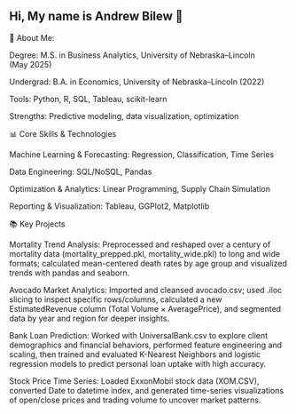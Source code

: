 ## Hi, My name is Andrew Bilew 👋

🌟 About Me:

Degree: M.S. in Business Analytics, University of Nebraska–Lincoln (May 2025)

Undergrad: B.A. in Economics, University of Nebraska–Lincoln (2022)

Tools: Python, R, SQL, Tableau, scikit-learn

Strengths: Predictive modeling, data visualization, optimization

📊 Core Skills & Technologies

Machine Learning & Forecasting: Regression, Classification, Time Series

Data Engineering: SQL/NoSQL, Pandas

Optimization & Analytics: Linear Programming, Supply Chain Simulation

Reporting & Visualization: Tableau, GGPlot2, Matplotlib

📚 Key Projects

Mortality Trend Analysis: Preprocessed and reshaped over a century of mortality data (mortality_prepped.pkl, mortality_wide.pkl) to long and wide formats; calculated mean-centered death rates by age group and visualized trends with pandas and seaborn.

Avocado Market Analytics: Imported and cleansed avocado.csv; used .iloc slicing to inspect specific rows/columns, calculated a new EstimatedRevenue column (Total Volume × AveragePrice), and segmented data by year and region for deeper insights.

Bank Loan Prediction: Worked with UniversalBank.csv to explore client demographics and financial behaviors, performed feature engineering and scaling, then trained and evaluated K-Nearest Neighbors and logistic regression models to predict personal loan uptake with high accuracy.

Stock Price Time Series: Loaded ExxonMobil stock data (XOM.CSV), converted Date to datetime index, and generated time-series visualizations of open/close prices and trading volume to uncover market patterns.
<!--
**Andrew-Bilew/Andrew-Bilew** is a ✨ _special_ ✨ repository because its `README.md` (this file) appears on your GitHub profile.

